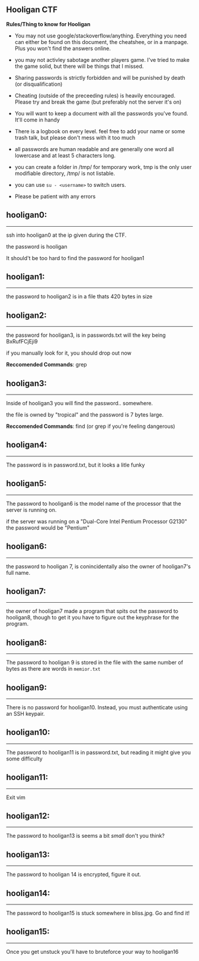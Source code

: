 ## Hooligan CTF

**Rules/Thing to know for Hooligan**

- You may not use google/stackoverflow/anything. Everything you need can either be found on this document, the cheatshee, or in a manpage. Plus you won't find the answers online. 
- you may not activley sabotage another players game. I've tried to make the game solid, but there will be things that I missed.
- Sharing passwords is strictly forbidden and will be punished by death (or disqualification) 

- Cheating (outside of the preceeding rules) is heavily encouraged. Please try and break the game (but preferably not the server it's on)
- You will want to keep a document with all the passwords you've found. It'll come in handy
- There is a logbook on every level. feel free to add your name or some trash talk, but please don't mess with it too much
- all passwords are human readable and are generally one word all lowercase and at least 5 characters long.
- you can create a folder in /tmp/ for temporary work, tmp is the only user modifiable directory, /tmp/ is not listable. 
- you can use ``su - <username>`` to switch users.
- Please be patient with any errors

## hooligan0:

------

ssh into hooligan0 at the ip given during the CTF.

the password is hooligan

It should't be too hard to find the password for hooligan1

## hooligan1:

------

the password to hooligan2 is in a file thats 420 bytes in size

## hooligan2:

------

the password for hooligan3, is in passwords.txt will the key being BxRufFCjEji9

if you manually look for it, you should drop out now

**Reccomended Commands**: grep

## hooligan3:

------

Inside of hooligan3 you will find the password.. somewhere.

the file is owned by "tropical" and the password is 7 bytes large.

**Reccomended Commands**: find (or grep if you're feeling dangerous) 

## hooligan4:

------

The password is in password.txt, but it looks a litle funky

## hooligan5: 

------

The password to hooligan6 is the model name of the processor that the server is running on.

if the server was running on a "Dual-Core Intel Pentium Processor G2130" the password would be "Pentium"

## hooligan6: 

------

the password to hooligan 7, is conincidentally also the owner of hooligan7's full name. 

## hooligan7:

------

the owner of hooligan7 made a program that spits out the password to hooligan8, though to get it you have to figure out the keyphrase for the program.

## hooligan8:

------

The password to hooligan 9 is stored in the file with the same number of bytes as there are words in ``memior.txt``

## hooligan9:

------

There is no password for hooligan10. Instead, you must authenticate using an SSH keypair.

## hooligan10: 

------

The password to hooligan11 is in password.txt, but reading it might give you some difficulty

## hooligan11:

------

Exit vim

## hooligan12:

------

The password to hooligan13 is seems a bit _small_ don't you think?

## hooligan13:

------

The password to hooligan 14 is encrypted, figure it out. 

## hooligan14:

------

The password to hooligan15 is stuck somewhere in bliss.jpg. Go and find it!

## hooligan15:

------

Once you get unstuck you'll have to bruteforce your way to hooligan16








